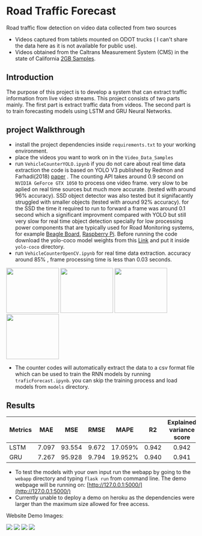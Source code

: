 # Road Traffic Forecast
Road traffic flow detection on video data collected from two sources 
- Videos captured from tablets mounted on ODOT trucks ( I can't share the data here as it is not available for public use).
- Videos obtained from the Caltrans Measurement System (CMS) in the state of California [2GB Samples](http://www.poss.pku.edu.cn/OpenDataResource/TITS2016WangOnRoadVehicle.zip).
## Introduction 
The purpose of this project is to develop a system that can extract traffic information from live video streams. This project consists of two parts mainly. The first part is extract traffic data from
videos. The second part is to train forecasting models using LSTM and GRU Neural Networks.  
## project Walkthrough 
- install the project dependencies inside `requirements.txt` to your working environment.
- place the videos you want to work on in the `Video_Data_Samples`
- run `VehicleCounterYOLO.ipynb` if you do not care about real time data extraction the code is based on YOLO V3 published by Redmon and Farhadi(2018) [paper](https://arxiv.org/abs/1804.02767) . The counting API takes around 0.9 second on `NVIDIA GeForce GTX 1050` to process one video frame. very slow to be aplied on real time sources but much more accurate. (tested with around 96% accuracy). SSD object detector was also tested but it signifacantly struggled with smaller objects (tested with around 92% accuracy). for the SSD the time it required to run to forward a frame was around 0.1 second which a significant improvment compared with YOLO but still very slow for real time object detection specially for low processing power components that are typically used for Road Monitoring systems, for example [Beagle Board](https://beagleboard.org/black), [Raspberry Pi](https://www.raspberrypi.org/). Before running the code download the yolo-coco model weights from this [Link](https://drive.google.com/open?id=1FbtFXOgiGqWpDf1WOCPcw0W1VG8JTC3q) and put it inside `yolo-coco` directory.
- run `VehicleCounterOpenCV.ipynb` for real time data extraction. accuracy around 85% , frame processing time is less than 0.03 seconds. 

<p float="center">
 <img src="/images/cv1.png" width="140" height="120" />
 <img src="/images/cv2.png" width="140" height="120" />
 <img src="/images/cv3.png" width="140" height="120" />
 <img src="/images/cv.png" width="140" height="120" />
 </p>


- The counter codes will automatically extract the data to a csv format file which can be used to train the RNN models by running `traficForecast.ipynb`. you can skip the training process and load models from `models` directory.  

## Results
| Metrics | MAE | MSE | RMSE | MAPE |  R2  | Explained variance score |
| ------- |:---:| :--:| :--: | :--: | :--: | :----------------------: |
| LSTM | 7.097 | 93.554 | 9.672 | 17.059% | 0.942 | 0.942 |
| GRU | 7.267 | 95.928 | 9.794| 19.952% | 0.940 | 0.941 |

- To test the models with your own input run the webapp by going to the `webapp` directory and typing `flask run` from command line. 
The demo webpage will be running on: [http://127.0.0.1:5000/](http://127.0.0.1:5000/)
- Currently unable to deploy a demo on heroku as the dependencies were larger than the maximum size allowed for free access. 

Website Demo Images: 
<p float="center">
  <img src="/images/web1.png" />
  <img src="/images/web2.png"/> 
  <img src="/images/web3.png"/>
  <img src="/images/web4.png"/>
</p>


